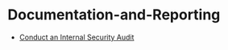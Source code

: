 # Documentation-and-Reporting

<ul>
  
<li>  <a href="https://github.com/Nisha318/Documentation-and-Reporting/blob/main/Conduct%20an%20Internal%20Security%20Audit/README.md">Conduct an Internal Security Audit</a></li>
  
</ul>
